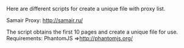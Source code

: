 Here are different scripts for create a unique file with proxy list.

Samair Proxy:
http://samair.ru/

The script obtains the first 10 pages and create a unique file for use.
Requirements: PhantomJS =>http://phantomjs.org/
